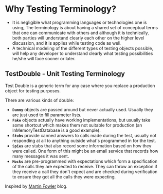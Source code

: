 # Why Testing Terminology?

- It is negligible what programming languages or technologies one is using, The terminology is about having a shared set of conceptual terms that one can communicate with others and although it is technically, both parties will understand clearly each other on the higher level discussion, and it is applies while testing code as well.
- A technical modeling of the different types of testing objects possible, will help any developer to understand clearly what testing possibilities he/she will face sooner or later.

## TestDouble - Unit Testing Terminology

Test Double is a generic term for any case where you replace a production object for testing purposes.

There are various kinds of double:

- **`Dummy`** objects are passed around but never actually used. Usually they are just used to fill parameter lists.
- **`Fake`** objects actually have working implementations, but usually take some shortcut which makes them not suitable for production (an InMemoryTestDatabase is a good example).
- **`Stubs`** provide canned answers to calls made during the test, usually not responding at all to anything outside what's programmed in for the test.
- **`Spies`** are stubs that also record some information based on how they were called. One form of this might be an email service that records how many messages it was sent.
- **`Mocks`** are pre-programmed with expectations which form a specification of the calls they are expected to receive. They can throw an exception if they receive a call they don't expect and are checked during verification to ensure they got all the calls they were expecting.

Inspired by [Martin Fowler](https://martinfowler.com) blog.
